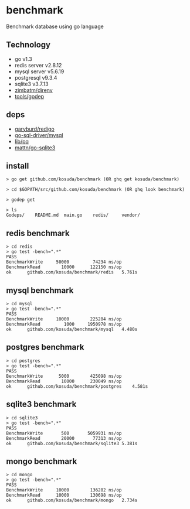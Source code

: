 benchmark
=========

Benchmark database using go language

## Technology
* go v1.3
* redis server v2.8.12
* mysql server v5.6.19
* postgresql v9.3.4
* sqlite3 v3.7.13
* [zimbatm/direnv](https://github.com/zimbatm/direnv)
* [tools/godep](https://github.com/tools/godep)

## deps
* [garyburd/redigo](https://github.com/garyburd/redigo)
* [go-sql-driver/mysql](https://github.com/go-sql-driver/mysql)
* [lib/pq](https://github.com/lib/pq)
* [mattn/go-sqlite3]( https://github.com/mattn/go-sqlite3)

## install
```
> go get github.com/kosuda/benchmark (OR ghq get kosuda/benchmark)

> cd $GOPATH/src/github.com/kosuda/benchmark (OR ghq look benchmark)

> godep get

> ls
Godeps/    README.md  main.go    redis/     vendor/

```

## redis benchmark

```
> cd redis
> go test -bench=".*"
PASS
BenchmarkWrite	   50000	     74234 ns/op
BenchmarkRead	     10000	    122150 ns/op
ok  	github.com/kosuda/benchmark/redis	5.761s
```

## mysql benchmark

```
> cd mysql
> go test -bench=".*"
PASS
BenchmarkWrite	   10000	    225284 ns/op
BenchmarkRead	      1000	   1950978 ns/op
ok  	github.com/kosuda/benchmark/mysql	4.480s
```

## postgres benchmark

```
> cd postgres
> go test -bench=".*"
PASS
BenchmarkWrite	    5000	    425098 ns/op
BenchmarkRead	     10000	    230049 ns/op
ok  	github.com/kosuda/benchmark/postgres	4.581s
```

## sqlite3 benchmark

```
> cd sqlite3
> go test -bench=".*"
PASS
BenchmarkWrite	     500	   5059931 ns/op
BenchmarkRead	     20000	     77313 ns/op
ok  	github.com/kosuda/benchmark/sqlite3	5.381s
```

## mongo benchmark

```
> cd mongo
> go test -bench=".*"
PASS
BenchmarkWrite	   10000	    136282 ns/op
BenchmarkRead	   10000	    130698 ns/op
ok  	github.com/kosuda/benchmark/mongo	2.734s
```
